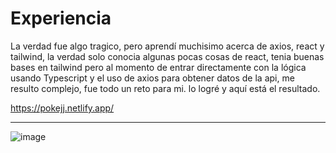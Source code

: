 <h1>Experiencia</h1>
La verdad fue algo tragico, pero aprendí muchisimo acerca de axios, react y tailwind, la verdad solo conocia algunas pocas cosas de react, tenia buenas bases en tailwind pero al momento de entrar directamente con la lógica usando Typescript y el uso de axios para obtener datos de la api, me resulto complejo, fue todo un reto para mi. lo logré y aquí está el resultado.


https://pokejj.netlify.app/
<hr>

![image](https://github.com/JuanOviedo2003/Pokedex/assets/65878274/4596c2fd-a783-4851-868b-ad8bc89a36a1)
